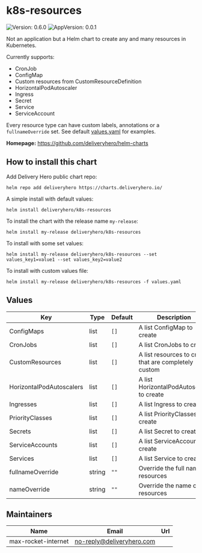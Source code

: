 # k8s-resources

![Version: 0.6.0](https://img.shields.io/badge/Version-0.6.0-informational?style=flat-square) ![AppVersion: 0.0.1](https://img.shields.io/badge/AppVersion-0.0.1-informational?style=flat-square)

Not an application but a Helm chart to create any and many resources in Kubernetes.

Currently supports:

- CronJob
- ConfigMap
- Custom resources from CustomResourceDefinition
- HorizontalPodAutoscaler
- Ingress
- Secret
- Service
- ServiceAccount

Every resource type can have custom labels, annotations or a `fullnameOverride` set. See default [values.yaml](https://github.com/deliveryhero/helm-charts/blob/master/stable/k8s-resources/values.yaml) for examples.

**Homepage:** <https://github.com/deliveryhero/helm-charts>

## How to install this chart

Add Delivery Hero public chart repo:

```console
helm repo add deliveryhero https://charts.deliveryhero.io/
```

A simple install with default values:

```console
helm install deliveryhero/k8s-resources
```

To install the chart with the release name `my-release`:

```console
helm install my-release deliveryhero/k8s-resources
```

To install with some set values:

```console
helm install my-release deliveryhero/k8s-resources --set values_key1=value1 --set values_key2=value2
```

To install with custom values file:

```console
helm install my-release deliveryhero/k8s-resources -f values.yaml
```

## Values

| Key | Type | Default | Description |
|-----|------|---------|-------------|
| ConfigMaps | list | `[]` | A list ConfigMap to create |
| CronJobs | list | `[]` | A list CronJobs to create |
| CustomResources | list | `[]` | A list resources to create that are completely custom |
| HorizontalPodAutoscalers | list | `[]` | A list HorizontalPodAutoscaler to create |
| Ingresses | list | `[]` | A list Ingress to create |
| PriorityClasses | list | `[]` | A list PriorityClasses to create |
| Secrets | list | `[]` | A list Secret to create |
| ServiceAccounts | list | `[]` | A list ServiceAccount to create |
| Services | list | `[]` | A list Service to create |
| fullnameOverride | string | `""` | Override the full name of resources |
| nameOverride | string | `""` | Override the name of resources |

## Maintainers

| Name | Email | Url |
| ---- | ------ | --- |
| max-rocket-internet | <no-reply@deliveryhero.com> |  |

